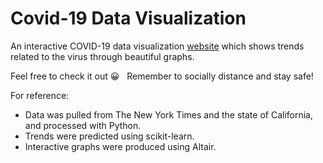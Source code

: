 # Covid-19 Data Visualization
An interactive COVID-19 data visualization [website](andrwwong.github.io/Covid19DataViz/website/) which shows trends related to the virus through beautiful graphs.

Feel free to check it out&nbsp;:grinning: &nbsp; Remember to socially distance and stay safe!

For reference:
* Data was pulled from The New York Times and the state of California, and processed with Python.   
* Trends were predicted using scikit-learn. 
* Interactive graphs were produced using Altair. 
